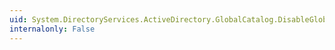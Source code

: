```yaml
---
uid: System.DirectoryServices.ActiveDirectory.GlobalCatalog.DisableGlobalCatalog
internalonly: False
---
```

